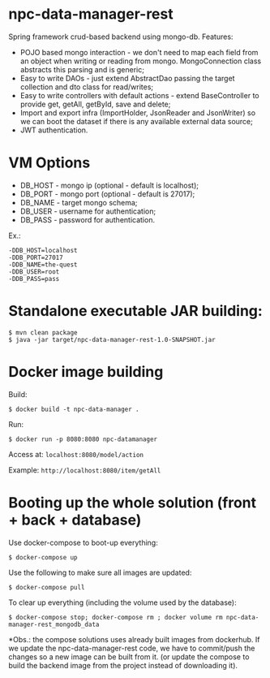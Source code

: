 # npc-data-manager-rest
Spring framework crud-based backend using mongo-db. Features:

- POJO based mongo interaction - we don't need to map each field from an object when writing
or reading from mongo. MongoConnection class abstracts this parsing and is generic;
- Easy to write DAOs - just extend AbstractDao<T> passing the target collection and dto class for read/writes;
- Easy to write controllers with default actions - extend BaseController<T> to provide get, 
getAll, getById, save and delete;
- Import and export infra (ImportHolder, JsonReader and JsonWriter) so we can boot the dataset if
there is any available external data source;
- JWT authentication.


# VM Options

- DB_HOST - mongo ip (optional - default is localhost);
- DB_PORT - mongo port (optional - default is 27017);
- DB_NAME - target mongo schema;
- DB_USER - username for authentication;
- DB_PASS - password for authentication.

Ex.:
```
-DDB_HOST=localhost
-DDB_PORT=27017
-DDB_NAME=the-quest
-DDB_USER=root
-DDB_PASS=pass
```

# Standalone executable JAR building:

```
$ mvn clean package
$ java -jar target/npc-data-manager-rest-1.0-SNAPSHOT.jar
```

# Docker image building

Build:
```
$ docker build -t npc-data-manager .
```

Run:

```
$ docker run -p 8080:8080 npc-datamanager
```

Access at: ``localhost:8080/model/action``

Example: ``http://localhost:8080/item/getAll``

# Booting up the whole solution (front + back + database)

Use docker-compose to boot-up everything:

```
$ docker-compose up
```

Use the following to make sure all images are updated:
```
$ docker-compose pull
```

To clear up everything (including the volume used by the database):

```
$ docker-compose stop; docker-compose rm ; docker volume rm npc-data-manager-rest_mongodb_data
```

*Obs.: the compose solutions uses already built images from dockerhub. If we update the npc-data-manager-rest
code, we have to commit/push the changes so a new image can be built from it. (or update the compose to build
the backend image from the project instead of downloading it).
